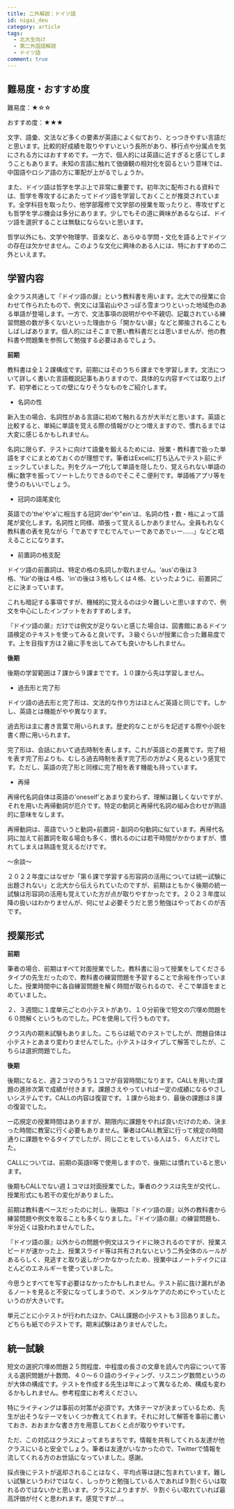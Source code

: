 ```yaml
---
title: 二外解説：ドイツ語
id: nigai_deu
category: article
tags:
  - 北大生向け
  - 第二外国語解説
  - ドイツ語
comment: true
---
```

## 難易度・おすすめ度

難易度：★☆☆

おすすめ度：★★★

文字、語彙、文法など多くの要素が英語によく似ており、とっつきやすい言語だと思います。比較的好成績を取りやすいという長所があり、移行点や分属点を気にされる方にはおすすめです。一方で、個人的には英語に近すぎると感じてしまうこともあります。未知の言語に触れて価値観の相対化を図るという意味では、中国語やロシア語の方に軍配が上がるでしょうか。

また、ドイツ語は哲学を学ぶ上で非常に重要です。初年次に配布される資料では、哲学を専攻するにあたってドイツ語を学習しておくことが推奨されています。全学科目を取ったり、他学部履修で文学部の授業を取ったりと、専攻せずとも哲学を学ぶ機会は多分にあります。少しでもその道に興味があるならば、ドイツ語を選択することは無駄にならないと思います。

哲学以外にも、文学や物理学、音楽など、あらゆる学問・文化を語る上でドイツの存在は欠かせません。このような文化に興味のある人には、特におすすめの二外といえます。

## 学習内容

全クラス共通して『ドイツ語の扉』という教科書を用います。北大での授業に合わせて作られたもので、例文には藻岩山やさっぽろ雪まつりといった地域色のある単語が登場します。一方で、文法事項の説明がやや不親切、記載されている練習問題の数が多くないといった理由から「開かない扉」などと揶揄されることもしばしばあります。個人的にはそこまで悪い教科書だとは思いませんが、他の教科書や問題集を参照して勉強する必要はあるでしょう。

**前期**　

教科書は全１２課構成です。前期にはそのうち６課までを学習します。文法について詳しく書いた言語概説記事もありますので、具体的な内容すべては取り上げず、初学者にとっての壁になりそうなものをご紹介します。

* 名詞の性

新入生の場合、名詞性がある言語に初めて触れる方が大半だと思います。英語と比較すると、単純に単語を覚える際の情報がひとつ増えますので、慣れるまでは大変に感じるかもしれません。

名詞に限らず、テストに向けて語彙を鍛えるためには、授業・教科書で扱った単語をすぐにまとめておくのが理想です。筆者はExcelに打ち込んでテスト前にチェックしていました。列をグループ化して単語を隠したり、覚えられない単語の横に数字を振ってソートしたりできるのでそこそこ便利です。単語帳アプリ等を使うのもいいでしょう。

* 冠詞の語尾変化

英語での'the'や'a'に相当する冠詞'der'や"ein'は、名詞の性・数・格によって語尾が変化します。名詞性と同様、頑張って覚えるしかありません。全員もれなく教科書の表を見ながら「であですでむでんでぃーであであでぃー......」などと唱えることになります。

* 前置詞の格支配

ドイツ語の前置詞は、特定の格の名詞しか取れません。'aus'の後は３格、'für'の後は４格、'in'の後は３格もしくは４格、といったように、前置詞ごとに決まっています。

これも暗記する事項ですが、機械的に覚えるのは少々難しいと思いますので、例文を中心にしたインプットをおすすめします。

『ドイツ語の扉』だけでは例文が足りないと感じた場合は、図書館にあるドイツ語検定のテキストを使ってみると良いです。３級ぐらいが授業に合った難易度です。上を目指す方は２級に手を出してみても良いかもしれません。

**後期**

後期の学習範囲は７課から９課までです。１０課から先は学習しません。

* 過去形と完了形

ドイツ語の過去形と完了形は、文法的な作り方はほとんど英語と同じです。しかし、英語とは機能がやや異なります。

過去形は主に書き言葉で用いられます。歴史的なことがらを記述する際や小説を書く際に用いられます。

完了形は、会話において過去時制を表します。これが英語との差異です。完了相を表す完了形よりも、むしろ過去時制を表す完了形の方がよく見るという感覚です。ただし、英語の完了形と同様に完了相を表す機能も持っています。

* 再帰

再帰代名詞自体は英語の'oneself'とあまり変わらず、理解は難しくないですが、それを用いた再帰動詞が厄介です。特定の動詞と再帰代名詞の組み合わせが熟語的に意味をなします。

再帰動詞は、英語でいうと動詞+前置詞・副詞の句動詞に似ています。再帰代名詞に加えて前置詞を取る場合も多く、慣れるのには若干時間がかかりますが、慣れてしまえは熟語を覚えるだけです。

～余談～

２０２２年度にはなぜか「第６課で学習する形容詞の活用については統一試験に出題されない」と北大から伝えられていたのですが、前期はともかく後期の統一試験は形容詞の活用も覚えていた方が点が取りやすかったです。２０２３年度以降の扱いはわかりませんが、何にせよ必要そうだと思う勉強はやっておくのが吉です。

## 授業形式

**前期**

筆者の場合、前期はすべて対面授業でした。教科書に沿って授業をしてくださるタイプの先生だったので、教科書の練習問題を予習することで余裕を作っていました。授業時間中に各自練習問題を解く時間が取られるので、そこで単語をまとめていました。

２、３週間に１度単元ごとの小テストがあり、１０分前後で短文の穴埋め問題を６０問解くというものでした。PCを使用して行うものです。

クラス内の期末試験もありました。こちらは紙でのテストでしたが、問題自体は小テストとあまり変わりませんでした。小テストはタイプして解答でしたが、こちらは選択問題でした。

**後期**

後期になると、週２コマのうち１コマが自習時間になります。CALLを用いた課題の進捗次第で成績が付きます。課題さえやっていれば一定の成績になるやさしいシステムです。CALLの内容は復習です。１課から始まり、最後の課題は８課の復習でした。

一応規定の授業時間はありますが、期限内に課題をやれば良いだけのため、決まった時間に教室に行く必要もありません。筆者はCALL教室に行って規定の時間通りに課題をやるタイプでしたが、同じことをしている人は５、６人だけでした。

CALLについては、前期の英語Ⅱ等で使用しますので、後期には慣れていると思います。

後期もCALLでない週１コマは対面授業でした。筆者のクラスは先生が交代し、授業形式にも若干の変化がありました。

前期は教科書ベースだったのに対し、後期は『ドイツ語の扉』以外の教科書から練習問題や例文を取ることも多くなりました。『ドイツ語の扉』の練習問題も、半分近くは扱われませんでした。

『ドイツ語の扉』以外からの問題や例文はスライドに映されるのですが、授業スピードが速かった上、授業スライド等は共有されないという二外全体のルールがあるらしく、見逃すと取り返しがつかなかったため、授業中はノートテイクにほとんどのエネルギーを使っていました。

今思うとすべてを写す必要はなかったかもしれません。テスト前に抜け漏れがあるノートを見ると不安になってしまうので、メンタルケアのためにやっていたというのが大きいです。

単元ごとに小テストが行われたほか、CALL課題の小テストも３回ありました。どちらも紙でのテストです。期末試験はありませんでした。

## 統一試験

短文の選択穴埋め問題２５問程度、中程度の長さの文章を読んで内容について答える選択問題が十数問、４０～６０語のライティング、リスニング数問というのが大体の構成です。テストを作成する先生は年によって異なるため、構成も変わるかもしれません。参考程度にお考えください。

特にライティングは事前の対策が必須です。大体テーマが決まっているため、先生が出そうなテーマをいくつか教えてくれます。それに対して解答を事前に書いておき、おおまかな書き方を用意しておくと点が取りやすいです。

ただ、この対応はクラスによってまちまちです。情報を共有してくれる友達が他クラスにいると安全でしょう。筆者は友達がいなかったので、Twitterで情報を流してくれる方のお世話になっていました。感謝。

採点後にテストが返却されることはなく、平均点等は謎に包まれています。難しい試験というわけではなく、しっかりと勉強している人であれば９割ぐらいは取れるのではないかと思います。クラスによりますが、９割ぐらい取れていれば最高評価が付くと思われます。感覚ですが...。
